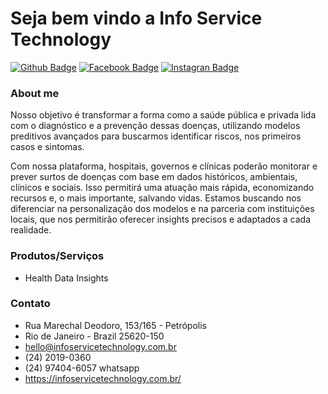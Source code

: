 # Seja bem vindo a Info Service Technology 
[![Github Badge](https://img.shields.io/badge/-Github-000?style=flat-square&logo=Github&logoColor=white&link=https://github.com/InfoServiceTechnology)](https://github.com/Info-Service-Technology)
[![Facebook Badge](https://img.shields.io/badge/facebook-%231877F2.svg?&style=flat-square&labelColor=01579B&logo=facebook&logoColor=white)](https://www.facebook.com/profile.php?id=61553859786097)
[![Instagran Badge](https://img.shields.io/badge/Instagram-E4405F?style=flat-square&logo=instagram&logoColor=white)](https://www.instagram.com/infoservicetechnology)
### About me
<p>Nosso objetivo é transformar a forma como a saúde pública e privada lida com o diagnóstico e a prevenção dessas doenças, utilizando modelos preditivos avançados para buscarmos identificar riscos, nos primeiros casos e sintomas.</p>
<p>Com nossa plataforma, hospitais, governos e clínicas poderão monitorar e prever surtos de doenças com base em dados históricos, ambientais, clínicos e sociais. Isso permitirá uma atuação mais rápida, economizando recursos e, o mais importante, salvando vidas. Estamos buscando nos diferenciar na personalização dos modelos e na parceria com instituições locais, que nos permitirão oferecer insights precisos e adaptados a cada realidade.</p>


### Produtos/Serviços
- Health Data Insights

### Contato
- Rua Marechal Deodoro, 153/165 - Petrópolis
- Rio de Janeiro - Brazil 25620-150
- hello@infoservicetechnology.com.br
- (24) 2019-0360
- (24) 97404-6057 whatsapp
- https://infoservicetechnology.com.br/
  
  
  
